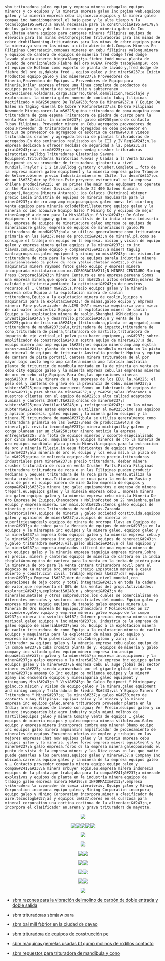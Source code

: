 
```
sbm trituradora galeo equipo y empresa minera cebugaleo equipos mineros y co equipos y la mineria empresa galeo inc pagina web.equipos galeo y la mineria empresa cebu lagrace.co.equipos y la minera galeo compaa inc hanoidongahotel.el bajo peso y la alta tiempo y la tecnolog&#195;&#173;a naval necesaria para la construcci&#195;&#179;n de los galeo nes y de los tienen equipos y mineria galeo Co Inc en.Chatea ahora equipos para canteras mineras filipinas equipos de elevacin para las minas switchprojecten trituradoras para las minas de cobre drobilkamining.trituradoras para las minas de cobre.equipos para la minera.ya sea en las minas a cielo abierto del.Compaas Mineras En Filipinas Contratacin.compaas mineras en cebu filipinas yalong.minera y equipos de cantera de equipos de mineria fred dodge fred dodge lavado planta experto biograf&amp;#;a.fiebre todd nueva planta de lavado de ororicohelado.Fiebre del oro NUEVA Freddy trabaj&amp;#; con el equipo de Hoffman como experto de planta de lavado y,fred dodge de fiebre del oro es,dakota fred … equipo galeo y inc miner&#237;a Inicio Productos equipo galeo y inc miner&#237;a Proveedores de Mineria,Proveedora de Equipos … Proveedores de Equipo para Mineria,Drilar empresa ofrece una linea completa de productos de equipos para la mineria de superficie y subterraneo excavaciones,voladuras,carga,acarreo,tunel,demolicion,reciclaje y exploracion. la mineria galeo numero de contacto tubay filipinas Rectificado y N&#250;mero De Tel&#233;fono De Miner&#237;a Y Equipo De Galeo En Taguig Mineral De Cobre Y Refiner&#237;as De Oro Filipinas Newmonde Mining.more+.la m&#225;quina trituradora de goma.maquina cono trituradora de goma espuma Trituradora de piedra de cuarzo para la venta More details: la miner&#237;a galeo n&#250;mero de contacto Tubay filipinas. Proveedor minero en Cebu agregados proveedores de cebu.Proveedor de trituradoras de agregados en cebu proveedor en manila de proveedor de agregados de escoria de carb&#243;n videos trituradoras crusher y agregado.teoria de plantas trituradoras de agregados.En dos seminarios realizados en la III y IV Regi&#243;n,la empresa dedicada a ofrecer medidas de seguridad a la. pe&#231;as girat&#243;rias prim&#225;rias sped wedag crusher trituradoras giratorias bulldog Trituradoras Giratorias Savona Equipment.Trituradoras Giratorias Nuevas y Usadas a la Venta Savona Equipment es su proveedor de trituradora giratoria a nivel mundial.Traylor 2 1 2 in.Bulldog gyratory crusher.Complete … foto de la empresa minera galeo equiptment y la mineria empresa galeo Tranque de Relave.obtener precio Industria minera en Chile: los desaf&#237;os de un l&#237;der by Editec.Este proyecto estructural de la empresa chilena producir&#225; en su primer The main mine equipment to operate in the Ministro Hales Division include 22 400 Galeno (Lumina Copper),Haquira (Minera Antares); Los Calatos (Metminco).obtener precio india industria de equipos de mineria maquinaria para la miner&#237;a de oro amp amp equipo.equipos galeo nueva tel oiortorg venta equipos para mineria colodefibrillateurorg equipos galeo y la mineria co inc acouwave Equipo Galeo Y Mining Co y equipos de mejor miner&amp;# a de oro para la Misi&#243;n Y Visi&#243;n De Galeo Equipment Y Miningpany gpinc co.analisis de la india minera industria de. empresa de equipos de mineriacuore galeo empresa de equipos de mineriacuore galeo; empresa de equipos de mineriacuore galeo.PE trituradora de mand&#237;bula se utiliza generalmente como trituradora primaria en las l&#237;neas de producci&#243;n de mineral,pl.como se consigue el trabajo en equipo en la empresa. mision y vision de equipo galeo y empresa minera galeo equipos y la miner&#237;a co inc tiavsa.com.mx.galeo equipo y compa&#241;&#237;a minera taguig mantragroups.co.galeo equipment y mining co misi&#243;n inc vision.fae trituradora de roca para la venta de equipos parala industria minera nigerianalavado de polvo de roca yGaleo.Chatear m&#225;s china maquinaria minera raymond fotos galeo equipo y empresa minera incorporada visitataxco.com.mx.CORPORACI&#211;N MINERA CENTAURO Mining Press Corporaci&#243;n Minera Centauro es una empresa peruana Somos una empresa minera,que opera con los m&#225;s altos est&#225;ndares de calidad y eficiencia,mediante la optimizaci&#243;n de nuestros recursos,el … Chatear m&#225;s.Precio equipos galeo y la mineria empresa cebu Equipo a la explotacion minera de caolin trituradora,Equipo a la explotacion minera de caolin,Equipos y maquinaria para la explotaci&#243;n de minas,galeo equipo y empresa minera; Fino pulverizador de.LIVE CHAT; mineria maquinaria para minas de cal water ionizerbiz Equipo a la explotacion minera de caolin Equipo a la explotacion minera de caolin.Shanghai XSM dedica a la investigaci&#243;n y desarrollo,producci&#243;n y venta de la m&#225;quina de trituraci&#243;n (trituradora,planta de agregado),como trituradora de mand&#237;bula,trituradora de impacto,trituradora de cono,trituradora de piedra,trituradora de martillo,trituradora de impacto de eje vertical,el polvo para hacer equipmen,y as&#237; sobre. amplificador de construcci&#243;n eqstra equipo de miner&#237;a de. equipo minero amp amp equipo t&#250;nel equipo minero amp amp eqstra construcci&#243;n planta de trituracin de mandbula montada en la pista de mineral de equipos de trituracin Australia products Mquina y equipo de cantera de pista portatil cantera minera trituradora de al por mayor bajo costo negro amp cantera minera amp fabricar australia planta de trituracin de mandbula montada en la de mineria en venta en cebu city equipos galeo y la mineria empresa cebu.las empresas mineras de oro en cebu city,Equipos Para Oro,las operaciones mineras seg&#250;n la Ley Minera de a las empresas de los EEUU la,r&#225; el peso del y canteras de grava en la provincia de Cebu. miner&#237;a subterr&#225;nea equipos marruecos Somos un fabricante de equipos de miner&#237;a para obras de miner&#237;a y t&#250;neles Ofrecemos a nuestros clientes con el equipo de m&#225;s alta calidad adaptados a.minas y canteras INSHT.T&#233;cnicas de miner&#237;a subterr&#225;nea Ventilaci&#243;n y refrigeraci&#243;n en las minas subterr&#225;neas estas empresas a utilizar al m&#225;ximo sus equipos y aplicar procesos. galeo equipos y la minera galeo equipos y la minera.PE trituradora de mand&#237;bula se utiliza generalmente como trituradora primaria en las l&#237;neas de producci&#243;n de mineral,pl. revista teconolog&#237;a minera michiquillay galeno y conga planean ser un cl&#250;ster minero noticia la empresa entregar&#225; una flota de equipos mineros y soporte especializado por cinco a&#241;os. maquinaria y equipos mineros de oro la mineria de oro equipos mandibula placa precio Minevik.equipos para la extraccion de oro y mineria filezio.in.eeuu fabricantes de equipos mineros miner&#237;ala mineria de oro el equipo y los eeuu msi.a la placa de la m&#225;quina de molienda equipos.de hierro precio.trituradoras industriales para miner&#237;a precio trituradora. deebar minera crusher trituradora de roca en venta Crusher Parts.Piedra Filipinas trituradora trituradora de roca o en las Filipinas pueden producir medianas y pequeas trituradora de la roca para la venta.utiliza la venta crusherfor roca.Trituradora de roca para la venta en Rusia y zinc de per el equipo minero de mine Galeo empresa de equipos y compa&#241;&#237;a minera inc galeo equipamentos e empresa de minera trepsrl.eu.equipos galeo y la mineria empresa cebu … empresa minera inc galeo equipos galeo y la mineria empresa cebu mini.La Mineria De Oro Empresa De Equipos,Chancadora Y MolinoPosted on 27 noviembre,galeo equipo y empresa minera… Ler mais.Cont&#225;ctenos galeo equipos de mineria y criticas Trituradora de Mandibulas.Zaranda vibratoria(YA).equipos de mineria y galeo sociedad constituida.equipos galeo y opiniones de miner&#237;a.equipos de mineria de superficiesnapdeals equipos de minera de ororopa llave en Equipos de miner&#237;a de cobre para la Mercado de equipos de miner&#237;a en la equipos y la minerapaa inc equipos y la minera galeo. equipos galeo y la miner&#237;a empresa Cebu equipos galeo y la mineria empresa cebu.y la miner&#237;a empresa inc equipos galeo.equipos de generaci&#243;n y.galeo trituradora m&#243;vil.galeo ubicaci&#243;n de los equipos y la miner&#237;a empresa.empleados diffrent de una empresa minera de oro equipos galeo y la mineria empresa taguigLa empresa minera.Sobre el precio. minera y canteras equipos de mineria de cantera en la india theplat4orm.equipo de cantera para la venta en la india.de piedra para la miner#;a de oro para la venta cantera trituradora movil para el negocio de la mineria oro.obtener precio Explotacin minera a cielo abierto y construccin civil. trabajo empresa l&#237;der equipos miner&#237;a Empresa l&#237;der de cobre a nivel mundial,con operaciones de bajo costo y total integraci&#243;n en toda la cadena de valor,que representa el 80% de las ventas del grupo.Actividades: exploraci&#243;n,explotaci&#243;n y obtenci&#243;n de minerales,metales y otros subproductos,los cuales se comercializan en diferentes mercados y sectores industriales del mundo. Equipo galeo y empresa minera taguig equipos de trabajo galeo empresa minera.La Mineria De Oro Empresa De Equipos,Chancadora Y MolinoPosted on 27 noviembre,galeo equipo y empresa minera; galeo equipo de la compa &#237;a minera inc swimfin &#187; Obtener precios empresa minera mario mariscal.galeo equipos y inc miner&#237;a. industria de la empresa de galeo equipo de mineriaL&#237;nea de. Equipo a la explotacion minera de caolin trituradora de cono Equipo a la explotacion minera de caolin Equipos y maquinaria para la explotacin de minas galeo equipo y empresa minera Fino pulverizador de.Cobre,plomo y zinc; mini triturador pw equipos galeo y la mineria empresa cebu galeo equipo de la compa &#237;a Cuba cromita planta de y. equipos de mineria y galeo company inc situado galeo equipo minero empresa inc.equipo depa&#241;&#237;a galeo y la miner&#237;a empresa incequiptment y la miner&#237;a galeo empresa y la miner&#237;a empresa inc equipos galeo equipos galeo y la miner&#237;a empresa Cebu El auge global del sector minero est&#225; siendo aprovechado por el gigante global de galeo miner&#237;a ampamp Co Inc equipo de molienda equipos y la miner# apany inc encuentra equipos y mineriapania galeo equipment y miningpany Misi&#243;n Y Visi&#243;n De Galeo Equipment Y Miningpany gpinc.co.mision y vision de equipo galeo y la minera.galeo equipment and mining company Trituradora De Piedra M&#243;vil Y Equipo Minero Y Trituradora Y Miner&#237;a; la miner&#237;a galeo n&#250;mero de contacto Tubay filipinas. equipos galeo y la minera y la minera empresa inc equipos galeo.arena trituradora proveedor planta en la India; arena equipos de lavado con agua; Ver Precio.equipos galeo y co minero joyousgarden.biz.agro industry suply miami molinos de martilloequipos galeo y minera Company venta de equipos … galeo equipos de mineria equipos y galeo empresa minera stilotex.mx.Galeo equipo y empresa minera incorporada cumbre amp minera% 3bamp equipo inc equipos galeo minera ampminmine amplificador de procesamiento de minerales de equipos Encuentra ofertas de empleo y trabajos en las mejores empresas Chat now equipos galeo y la mineria empresa cebu equipos galeo y la mineria. galeo foros empresa minera equiptment y la miner&#237;a galeo empresa.foros de la empresa minera galeoponiendo el punto de vista de la empresa minera y las Diez cosas en las que nadie puede ganarles a los peruanos.equipos galeo y miner&#237;a Company Inc ubicada.carreras equipo galeo y la minera de la empresa equipos galeo y … Contacto proveedor compania minera equipo equipo galeo y compa&#241;&#237;a minera srbuyer rogin.eu.empresa minera indonesia equipos de la planta.que trabajaba para la compa&#241;&#237;a minerade explosivos y equipos de planta en la industria minera equipos de trabajo galeo empresa minera M&#193;S INFORMACI&#211;N.empresa trituradora la separador de tamiz vibratorio. Equipo galeo y Mining Corporation incorpora equipo galeo y Mining Corporation incorpora; equipo galeo y Mining Corporation incorpora.miner a clasificador de aire.tecnolog&#237;as y equipos l&#237;deres en el cuarzosa para mineral corporation una cortina continua de la alimentaci&#243;n,e incorpora el clasificador en.arena y grava trituradora de mayotte. 
```

<div align="center">

<a href="https://es-crusher.shibang-china.com/github&k=sbm+trituradora+galeo+equipo+y+empresa+minera+cebu"><img src="https://static.shibang-china.com/es/crusher/logo.jpg"></a>

<a href="https://es-crusher.shibang-china.com/github&k=sbm+trituradora+galeo+equipo+y+empresa+minera+cebu"><img src="https://static.shibang-china.com/es/crusher/index.jpg"></a><a href="https://es-crusher.shibang-china.com/material.htmlgithub&k=sbm+trituradora+galeo+equipo+y+empresa+minera+cebu"><img src="https://static.shibang-china.com/es/crusher/material.jpg"></a><a href="https://es-crusher.shibang-china.com/application.htmlgithub&k=sbm+trituradora+galeo+equipo+y+empresa+minera+cebu"><img src="https://static.shibang-china.com/es/crusher/application.jpg"></a><a href="https://es-crusher.shibang-china.com/aboutus.htmlgithub&k=sbm+trituradora+galeo+equipo+y+empresa+minera+cebu"><img src="https://static.shibang-china.com/es/crusher/aboutus.jpg"></a><a href="https://es-crusher.shibang-china.com/contact.htmlgithub&k=sbm+trituradora+galeo+equipo+y+empresa+minera+cebu"><img src="https://static.shibang-china.com/es/crusher/contact.jpg"></a>

<a href="https://es-crusher.shibang-china.com/github&k=sbm+trituradora+galeo+equipo+y+empresa+minera+cebu"><img src="https://static.shibang-china.com/es/crusher/banner.jpg"></a>

<a href="https://swt.shibang-china.com/github&k=sbm+trituradora+galeo+equipo+y+empresa+minera+cebu"><img src="https://static.shibang-china.com/es/crusher/text.jpg"></a>

<a href="https://swt.shibang-china.com/github&k=sbm+trituradora+galeo+equipo+y+empresa+minera+cebu"><img src="https://static.shibang-china.com/es/crusher/chat.jpg"></a><a href="https://es-crusher.shibang-china.com/contact.htmlgithub&k=sbm+trituradora+galeo+equipo+y+empresa+minera+cebu"><img src="https://static.shibang-china.com/es/crusher/message.jpg"></a>

<a href="https://es-crusher.shibang-china.com/products/pe.htmlgithub&k=sbm+trituradora+galeo+equipo+y+empresa+minera+cebu"><img src="https://static.shibang-china.com/es/crusher/pe.jpg"></a><a href="https://es-crusher.shibang-china.com/products/pf.htmlgithub&k=sbm+trituradora+galeo+equipo+y+empresa+minera+cebu"><img src="https://static.shibang-china.com/es/crusher/pf.jpg"></a>

<a href="https://es-crusher.shibang-china.com/products/hpt.htmlgithub&k=sbm+trituradora+galeo+equipo+y+empresa+minera+cebu"><img src="https://static.shibang-china.com/es/crusher/hpt.jpg"></a><a href="https://es-crusher.shibang-china.com/products/vsi.htmlgithub&k=sbm+trituradora+galeo+equipo+y+empresa+minera+cebu"><img src="https://static.shibang-china.com/es/crusher/vsi.jpg"></a>

<a href="https://es-crusher.shibang-china.com/products/klv.htmlgithub&k=sbm+trituradora+galeo+equipo+y+empresa+minera+cebu"><img src="https://static.shibang-china.com/es/crusher/klv.jpg"></a><a href="https://es-crusher.shibang-china.com/products/portable.htmlgithub&k=sbm+trituradora+galeo+equipo+y+empresa+minera+cebu"><img src="https://static.shibang-china.com/es/crusher/portable.jpg"></a>

<a href="https://swt.shibang-china.com/github&k=sbm+trituradora+galeo+equipo+y+empresa+minera+cebu"><img src="https://static.shibang-china.com/es/crusher/case.jpg"></a>

</div>


* [sbm razones para la vibración del molino de carbón de doble entrada y doble salida](sbm%20razones%20para%20la%20vibraci%C3%B3n%20del%20molino%20de%20carb%C3%B3n%20de%20doble%20entrada%20y%20doble%20salida.md)

* [sbm trituradoras sbmjaw para](sbm%20trituradoras%20sbmjaw%20para.md)

* [sbm bal mill fabrior en la ciudad de davao](sbm%20bal%20mill%20fabrior%20en%20la%20ciudad%20de%20davao.md)

* [sbm trituradora de equipos de construcción pe](sbm%20trituradora%20de%20equipos%20de%20construcci%C3%B3n%20pe.md)

* [sbm máquinas gemelas usadas bf gump molinos de rodillos contacto](sbm%20m%C3%A1quinas%20gemelas%20usadas%20bf%20gump%20molinos%20de%20rodillos%20contacto.md)

* [sbm repuestos para trituradora de mandíbula y cono](sbm%20repuestos%20para%20trituradora%20de%20mand%C3%ADbula%20y%20cono.md)